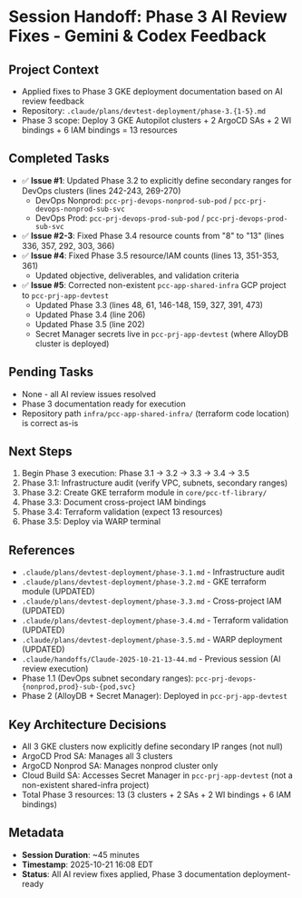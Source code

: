 # Session Handoff: Phase 3 AI Review Fixes - Gemini & Codex Feedback

## Project Context
- Applied fixes to Phase 3 GKE deployment documentation based on AI review feedback
- Repository: `.claude/plans/devtest-deployment/phase-3.{1-5}.md`
- Phase 3 scope: Deploy 3 GKE Autopilot clusters + 2 ArgoCD SAs + 2 WI bindings + 6 IAM bindings = 13 resources

## Completed Tasks
- ✅ **Issue #1**: Updated Phase 3.2 to explicitly define secondary ranges for DevOps clusters (lines 242-243, 269-270)
  - DevOps Nonprod: `pcc-prj-devops-nonprod-sub-pod` / `pcc-prj-devops-nonprod-sub-svc`
  - DevOps Prod: `pcc-prj-devops-prod-sub-pod` / `pcc-prj-devops-prod-sub-svc`
- ✅ **Issue #2-3**: Fixed Phase 3.4 resource counts from "8" to "13" (lines 336, 357, 292, 303, 366)
- ✅ **Issue #4**: Fixed Phase 3.5 resource/IAM counts (lines 13, 351-353, 361)
  - Updated objective, deliverables, and validation criteria
- ✅ **Issue #5**: Corrected non-existent `pcc-app-shared-infra` GCP project to `pcc-prj-app-devtest`
  - Updated Phase 3.3 (lines 48, 61, 146-148, 159, 327, 391, 473)
  - Updated Phase 3.4 (line 206)
  - Updated Phase 3.5 (line 202)
  - Secret Manager secrets live in `pcc-prj-app-devtest` (where AlloyDB cluster is deployed)

## Pending Tasks
- None - all AI review issues resolved
- Phase 3 documentation ready for execution
- Repository path `infra/pcc-app-shared-infra/` (terraform code location) is correct as-is

## Next Steps
1. Begin Phase 3 execution: Phase 3.1 → 3.2 → 3.3 → 3.4 → 3.5
2. Phase 3.1: Infrastructure audit (verify VPC, subnets, secondary ranges)
3. Phase 3.2: Create GKE terraform module in `core/pcc-tf-library/`
4. Phase 3.3: Document cross-project IAM bindings
5. Phase 3.4: Terraform validation (expect 13 resources)
6. Phase 3.5: Deploy via WARP terminal

## References
- `.claude/plans/devtest-deployment/phase-3.1.md` - Infrastructure audit
- `.claude/plans/devtest-deployment/phase-3.2.md` - GKE terraform module (UPDATED)
- `.claude/plans/devtest-deployment/phase-3.3.md` - Cross-project IAM (UPDATED)
- `.claude/plans/devtest-deployment/phase-3.4.md` - Terraform validation (UPDATED)
- `.claude/plans/devtest-deployment/phase-3.5.md` - WARP deployment (UPDATED)
- `.claude/handoffs/Claude-2025-10-21-13-44.md` - Previous session (AI review execution)
- Phase 1.1 (DevOps subnet secondary ranges): `pcc-prj-devops-{nonprod,prod}-sub-{pod,svc}`
- Phase 2 (AlloyDB + Secret Manager): Deployed in `pcc-prj-app-devtest`

## Key Architecture Decisions
- All 3 GKE clusters now explicitly define secondary IP ranges (not null)
- ArgoCD Prod SA: Manages all 3 clusters
- ArgoCD Nonprod SA: Manages nonprod cluster only
- Cloud Build SA: Accesses Secret Manager in `pcc-prj-app-devtest` (not a non-existent shared-infra project)
- Total Phase 3 resources: 13 (3 clusters + 2 SAs + 2 WI bindings + 6 IAM bindings)

## Metadata
- **Session Duration**: ~45 minutes
- **Timestamp**: 2025-10-21 16:08 EDT
- **Status**: All AI review fixes applied, Phase 3 documentation deployment-ready
